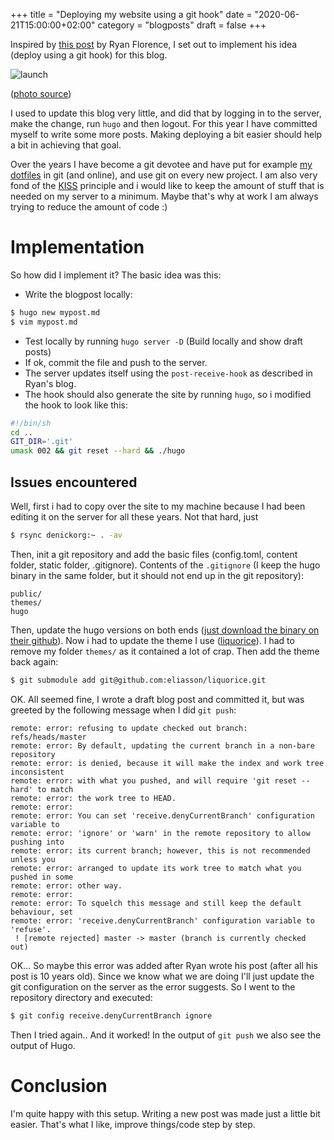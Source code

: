 +++
title = "Deploying my website using a git hook"
date = "2020-06-21T15:00:00+02:00"
category = "blogposts"
draft = false
+++

Inspired by [this post](http://ryanflorence.com/deploying-websites-with-a-tiny-git-hook/) by Ryan Florence, I set out to implement his idea (deploy using a git hook) for this blog.
<!--more-->

![launch](/content/post/08deploy/launch.jpg)

([photo source](https://commons.wikimedia.org/wiki/File:STS-130_exhaust_cloud_engulfs_Launch_Pad_39A.jpg))

I used to update this blog very little, and did that by logging in to the server, make the change, run `hugo` and then logout. For this year I have committed myself to write some more posts. Making deploying a bit easier should help a bit in achieving that goal.

Over the years I have become a git devotee and have put for example [my dotfiles](https://github.com/apie/dotfiles) in git (and online), and use git on every new project. I am also very fond of the [KISS](https://en.wikipedia.org/wiki/KISS_principle) principle and i would like to keep the amount of stuff that is needed on my server to a minimum. Maybe that's why at work I am always trying to reduce the amount of code :)

# Implementation
So how did I implement it? The basic idea was this:
- Write the blogpost locally: 
```sh
$ hugo new mypost.md
$ vim mypost.md
```
- Test locally by running `hugo server -D` (Build locally and show draft posts)
- If ok, commit the file and push to the server.
- The server updates itself using the `post-receive-hook` as described in Ryan's blog.
- The hook should also generate the site by running `hugo`, so i modified the hook to look like this:
```sh
#!/bin/sh
cd ..
GIT_DIR='.git'
umask 002 && git reset --hard && ./hugo
```

## Issues encountered
Well, first i had to copy over the site to my machine because I had been editing it on the server for all these years. Not that hard, just
```sh
$ rsync denickorg:~ . -av
```
Then, init a git repository and add the basic files (config.toml, content folder, static folder, .gitignore). Contents of the `.gitignore` (I keep the hugo binary in the same folder, but it should not end up in the git repository):
```
public/
themes/
hugo
```
Then, update the hugo versions on both ends ([just download the binary on their github](https://github.com/gohugoio/hugo/releases)). Now i had to update the theme I use ([liquorice](https://github.com/eliasson/liquorice/)). I had to remove my folder `themes/` as it contained a lot of crap. Then add the theme back again:
```sh
$ git submodule add git@github.com:eliasson/liquorice.git
```


OK. All seemed fine, I wrote a draft blog post and committed it, but was greeted by the following message when I did `git push`:
```
remote: error: refusing to update checked out branch: refs/heads/master
remote: error: By default, updating the current branch in a non-bare repository
remote: error: is denied, because it will make the index and work tree inconsistent
remote: error: with what you pushed, and will require 'git reset --hard' to match
remote: error: the work tree to HEAD.
remote: error:
remote: error: You can set 'receive.denyCurrentBranch' configuration variable to
remote: error: 'ignore' or 'warn' in the remote repository to allow pushing into
remote: error: its current branch; however, this is not recommended unless you
remote: error: arranged to update its work tree to match what you pushed in some
remote: error: other way.
remote: error:
remote: error: To squelch this message and still keep the default behaviour, set
remote: error: 'receive.denyCurrentBranch' configuration variable to 'refuse'.
 ! [remote rejected] master -> master (branch is currently checked out)
 ```

 OK... So maybe this error was added after Ryan wrote his post (after all his post is 10 years old). Since we know what we are doing I'll just update the git configuration on the server as the error suggests. So I went to the repository directory and executed:
 ```sh
 $ git config receive.denyCurrentBranch ignore
 ```
 Then I tried again.. And it worked! In the output of `git push` we also see the output of Hugo.

# Conclusion
I'm quite happy with this setup. Writing a new post was made just a little bit easier. That's what I like, improve things/code step by step.

